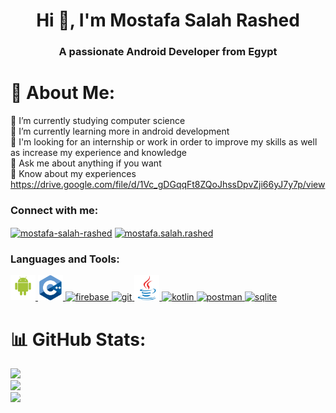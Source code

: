 <h1 align="center">Hi 👋, I'm Mostafa Salah Rashed</h1>
<h3 align="center">A passionate Android Developer from Egypt</h3>

# 💫 About Me:
🔭 I’m currently studying computer science<br>🌱 I’m currently learning more in android development<br>🔎 I'm looking for an internship or work in order to improve my skills as well as increase my experience and knowledge<br>💬 Ask me about anything if you want<br>📄 Know about my experiences https://drive.google.com/file/d/1Vc_gDGqqFt8ZQoJhssDpvZji66yJ7y7p/view

<h3 align="left">Connect with me:</h3>
<p align="left">
<a href="https://linkedin.com/in/mostafa-salah-rashed" target="blank"><img align="center" src="https://raw.githubusercontent.com/rahuldkjain/github-profile-readme-generator/master/src/images/icons/Social/linked-in-alt.svg" alt="mostafa-salah-rashed" height="30" width="40" /></a>
<a href="https://fb.com/mostafa.salah.rashed" target="blank"><img align="center" src="https://raw.githubusercontent.com/rahuldkjain/github-profile-readme-generator/master/src/images/icons/Social/facebook.svg" alt="mostafa.salah.rashed" height="30" width="40" /></a>
</p>

<h3 align="left">Languages and Tools:</h3>
<p align="left"> <a href="https://developer.android.com" target="_blank" rel="noreferrer"> <img src="https://raw.githubusercontent.com/devicons/devicon/master/icons/android/android-original-wordmark.svg" alt="android" width="40" height="40"/> </a> <a href="https://www.w3schools.com/cpp/" target="_blank" rel="noreferrer"> <img src="https://raw.githubusercontent.com/devicons/devicon/master/icons/cplusplus/cplusplus-original.svg" alt="cplusplus" width="40" height="40"/> </a> <a href="https://firebase.google.com/" target="_blank" rel="noreferrer"> <img src="https://www.vectorlogo.zone/logos/firebase/firebase-icon.svg" alt="firebase" width="40" height="40"/> </a> <a href="https://git-scm.com/" target="_blank" rel="noreferrer"> <img src="https://www.vectorlogo.zone/logos/git-scm/git-scm-icon.svg" alt="git" width="40" height="40"/> </a> <a href="https://www.java.com" target="_blank" rel="noreferrer"> <img src="https://raw.githubusercontent.com/devicons/devicon/master/icons/java/java-original.svg" alt="java" width="40" height="40"/> </a> <a href="https://kotlinlang.org" target="_blank" rel="noreferrer"> <img src="https://www.vectorlogo.zone/logos/kotlinlang/kotlinlang-icon.svg" alt="kotlin" width="40" height="40"/> </a> <a href="https://postman.com" target="_blank" rel="noreferrer"> <img src="https://www.vectorlogo.zone/logos/getpostman/getpostman-icon.svg" alt="postman" width="40" height="40"/> </a> <a href="https://www.sqlite.org/" target="_blank" rel="noreferrer"> <img src="https://www.vectorlogo.zone/logos/sqlite/sqlite-icon.svg" alt="sqlite" width="40" height="40"/> </a> </p>

# 📊 GitHub Stats:
![](https://github-readme-stats.vercel.app/api?username=MostafaSalah22&theme=dark&hide_border=false&include_all_commits=false&count_private=false)<br/>
![](https://github-readme-streak-stats.herokuapp.com/?user=MostafaSalah22&theme=dark&hide_border=false)<br/>
![](https://github-readme-stats.vercel.app/api/top-langs/?username=MostafaSalah22&theme=dark&hide_border=false&include_all_commits=false&count_private=false&layout=compact)


